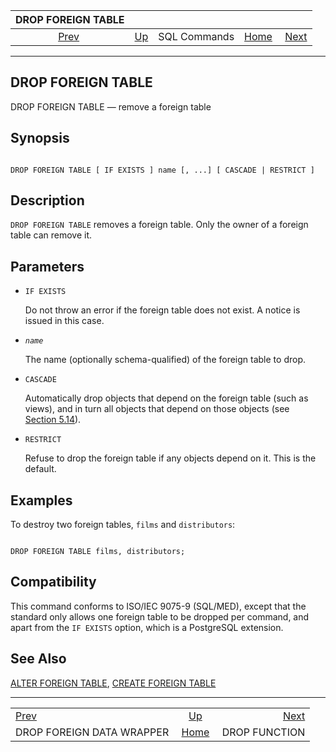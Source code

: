 <!--?xml version="1.0" encoding="UTF-8" standalone="no"?-->

|                          DROP FOREIGN TABLE                          |                                        |              |                                                       |                                                |
| :------------------------------------------------------------------: | :------------------------------------- | :----------: | ----------------------------------------------------: | ---------------------------------------------: |
| [Prev](sql-dropforeigndatawrapper.html "DROP FOREIGN DATA WRAPPER")  | [Up](sql-commands.html "SQL Commands") | SQL Commands | [Home](index.html "PostgreSQL 17devel Documentation") |  [Next](sql-dropfunction.html "DROP FUNCTION") |

***

[]()

## DROP FOREIGN TABLE

DROP FOREIGN TABLE — remove a foreign table

## Synopsis

```

DROP FOREIGN TABLE [ IF EXISTS ] name [, ...] [ CASCADE | RESTRICT ]
```

## Description

`DROP FOREIGN TABLE` removes a foreign table. Only the owner of a foreign table can remove it.

## Parameters

*   `IF EXISTS`

    Do not throw an error if the foreign table does not exist. A notice is issued in this case.

*   *`name`*

    The name (optionally schema-qualified) of the foreign table to drop.

*   `CASCADE`

    Automatically drop objects that depend on the foreign table (such as views), and in turn all objects that depend on those objects (see [Section 5.14](ddl-depend.html "5.14. Dependency Tracking")).

*   `RESTRICT`

    Refuse to drop the foreign table if any objects depend on it. This is the default.

## Examples

To destroy two foreign tables, `films` and `distributors`:

```

DROP FOREIGN TABLE films, distributors;
```

## Compatibility

This command conforms to ISO/IEC 9075-9 (SQL/MED), except that the standard only allows one foreign table to be dropped per command, and apart from the `IF EXISTS` option, which is a PostgreSQL extension.

## See Also

[ALTER FOREIGN TABLE](sql-alterforeigntable.html "ALTER FOREIGN TABLE"), [CREATE FOREIGN TABLE](sql-createforeigntable.html "CREATE FOREIGN TABLE")

***

|                                                                      |                                                       |                                                |
| :------------------------------------------------------------------- | :---------------------------------------------------: | ---------------------------------------------: |
| [Prev](sql-dropforeigndatawrapper.html "DROP FOREIGN DATA WRAPPER")  |         [Up](sql-commands.html "SQL Commands")        |  [Next](sql-dropfunction.html "DROP FUNCTION") |
| DROP FOREIGN DATA WRAPPER                                            | [Home](index.html "PostgreSQL 17devel Documentation") |                                  DROP FUNCTION |
